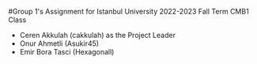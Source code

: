 #Group 1's Assignment for Istanbul University 2022-2023 Fall Term CMB1 Class 

- Ceren Akkulah (cakkulah) as the Project Leader
- Onur Ahmetli (Asukir45)
- Emir Bora Tasci (Hexagonall)

